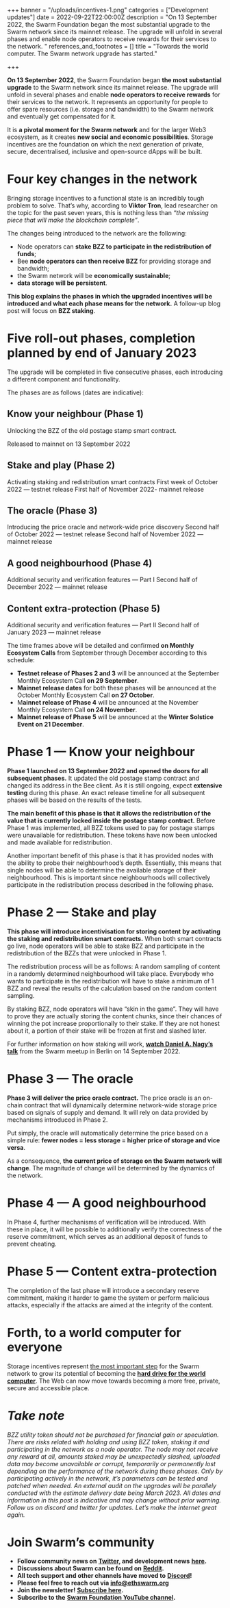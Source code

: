 +++
banner = "/uploads/incentives-1.png"
categories = ["Development updates"]
date = 2022-09-22T22:00:00Z
description = "On 13 September 2022, the Swarm Foundation began the most substantial upgrade to the Swarm network since its mainnet release. The upgrade will unfold in several phases and enable node operators to receive rewards for their services to the network. "
references_and_footnotes = []
title = "Towards the world computer. The Swarm network upgrade has started."

+++

**On 13 September 2022**, the Swarm Foundation began **the most substantial upgrade** to the Swarm network since its mainnet release. The upgrade will unfold in several phases and enable **node operators to receive rewards** for their services to the network. It represents an opportunity for people to offer spare resources (i.e. storage and bandwidth) to the Swarm network and eventually get compensated for it.

It is **a pivotal moment for the Swarm network** and for the larger Web3 ecosystem, as it creates **new social and economic possibilities**. Storage incentives are the foundation on which the next generation of private, secure, decentralised, inclusive and open-source dApps will be built.

# Four key changes in the network

Bringing storage incentives to a functional state is an incredibly tough problem to solve. That’s why, according to **Viktor Tron**, lead researcher on the topic for the past seven years, this is nothing less than _“the missing piece that will make the blockchain complete”_.

The changes being introduced to the network are the following:

- Node operators can **stake BZZ to participate in the redistribution of funds**;
- Bee **node operators can then receive BZZ** for providing storage and bandwidth;
- the Swarm network will be **economically sustainable**;
- **data storage will be persistent**.

**This blog explains the phases in which the upgraded incentives will be introduced and what each phase means for the network.** A follow-up blog post will focus on **BZZ staking**.

# Five roll-out phases, completion planned by end of January 2023

The upgrade will be completed in five consecutive phases, each introducing a different component and functionality.

The phases are as follows (dates are indicative):

## **Know your neighbour (Phase 1)**

Unlocking the BZZ of the old postage stamp smart contract.

Released to mainnet on 13 September 2022

## **Stake and play (Phase** **2)**

Activating staking and redistribution smart contracts
First week of October 2022 — testnet release
First half of November 2022- mainnet release

## **The oracle (Phase 3)**

Introducing the price oracle and network-wide price discovery
Second half of October 2022 — testnet release
Second half of November 2022 — mainnet release

## **A good neighbourhood (Phase 4)**

Additional security and verification features — Part I
Second half of December 2022 — mainnet release

## **Content extra-protection (Phase 5)**

Additional security and verification features — Part II
Second half of January 2023 — mainnet release

The time frames above will be detailed and confirmed **on Monthly Ecosystem Calls** from September through December according to this schedule:

- **Testnet release of Phases 2 and 3** will be announced at the September Monthly Ecosystem Call **on 29 September**.
- **Mainnet release dates** for both these phases will be announced at the October Monthly Ecosystem Call **on 27 October**.
- M**ainnet release of Phase 4** will be announced at the November Monthly Ecosystem Call **on 24 November**.
- **Mainnet release of Phase 5** will be announced at the **Winter Solstice Event on 21 December**.

# Phase 1 — Know your neighbour

**Phase 1 launched on 13 September 2022 and opened the doors for all subsequent phases.** It updated the old postage stamp contract and changed its address in the Bee client. As it is still ongoing, expect **extensive testing** during this phase. An exact release timeline for all subsequent phases will be based on the results of the tests.

**The main benefit of this phase is that it allows the redistribution of the value that is currently locked inside the postage stamp contract.** Before Phase 1 was implemented, all BZZ tokens used to pay for postage stamps were unavailable for redistribution. These tokens have now been unlocked and made available for redistribution.

Another important benefit of this phase is that it has provided nodes with the ability to probe their neighbourhood’s depth. Essentially, this means that single nodes will be able to determine the available storage of their neighbourhood. This is important since neighbourhoods will collectively participate in the redistribution process described in the following phase.

# Phase 2 — Stake and play

**This phase will introduce incentivisation for storing content** **by activating the staking and redistribution smart contracts.** When both smart contracts go live, node operators will be able to stake BZZ and participate in the redistribution of the BZZs that were unlocked in Phase 1.

The redistribution process will be as follows: A random sampling of content in a randomly determined neighbourhood will take place. Everybody who wants to participate in the redistribution will have to stake a minimum of 1 BZZ and reveal the results of the calculation based on the random content sampling.

By staking BZZ, node operators will have “skin in the game”. They will have to prove they are actually storing the content chunks, since their chances of winning the pot increase proportionally to their stake. If they are not honest about it, a portion of their stake will be frozen at first and slashed later.

For further information on how staking will work, [**watch Daniel A. Nagy’s talk**](https://youtube.com/watch?v=OH18D_PKo9U&feature=share&utm_source=EKLEiJECCKjOmKnC5IiRIQ&t=1454) from the Swarm meetup in Berlin on 14 September 2022.

# Phase 3 — The oracle

**Phase 3 will deliver the price oracle contract.** The price oracle is an on-chain contract that will dynamically determine network-wide storage price based on signals of supply and demand. It will rely on data provided by mechanisms introduced in Phase 2.

Put simply, the oracle will automatically determine the price based on a simple rule: **fewer nodes = less storage = higher price of storage and vice versa**.

As a consequence, **the current price of storage on the Swarm network will change**. The magnitude of change will be determined by the dynamics of the network.

# Phase 4 — A good neighbourhood

In Phase 4, further mechanisms of verification will be introduced. With these in place, it will be possible to additionally verify the correctness of the reserve commitment, which serves as an additional deposit of funds to prevent cheating.

# Phase 5 — Content extra-protection

The completion of the last phase will introduce a secondary reserve commitment, making it harder to game the system or perform malicious attacks, especially if the attacks are aimed at the integrity of the content.

# Forth, to a world computer for everyone

Storage incentives represent [the most important step](https://progress.ethswarm.org/) for the Swarm network to grow its potential of becoming the [**hard drive for the world computer**](https://medium.com/ethereum-swarm/swarm-storing-data-for-the-world-computer-5ab61941e7d9). The Web can now move towards becoming a more free, private, secure and accessible place.

# _Take note_

_BZZ utility token should not be purchased for financial gain or speculation. There are risks related with holding and using BZZ token, staking it and participating in the network as a node operator. The node may not receive any reward at all, amounts staked may be unexpectedly slashed, uploaded data may become unavailable or corrupt, temporarily or permanently lost depending on the performance of the network during these phases. Only by participating actively in the network, it’s parameters can be tested and patched when needed. An external audit on the upgrades will be parallely conducted with the estimate delivery date being March 2023. All dates and information in this post is indicative and may change without prior warning. Follow us on discord and twitter for updates. Let’s make the internet great again._

# Join Swarm’s community

- **Follow community news on** [**Twitter**](https://twitter.com/ethswarmhive)**, and development news** [**here**](https://twitter.com/ethswarm)**.**
- **Discussions about Swarm can be found on** [**Reddit**](https://www.reddit.com/r/ethswarm/)**.**
- **All tech support and other channels have moved to** [**Discord**](https://discord.gg/wdghaQsGq5)**!**
- **Please feel free to reach out via info@ethswarm.org**
- **Join the newsletter!** [**Subscribe here**](https://www.ethswarm.org/newsletter.html)**.**
- **Subscribe to the** [**Swarm Foundation YouTube channel**](https://www.youtube.com/channel/UCu6ywn9MTqdREuE6xuRkskA/videos)**.**
